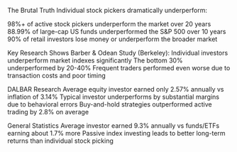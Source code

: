 The Brutal Truth
Individual stock pickers dramatically underperform:

98%+ of active stock pickers underperform the market over 20 years
88.99% of large-cap US funds underperformed the S&P 500 over 10 years 
90% of retail investors lose money or underperform the broader market 

Key Research Shows
Barber & Odean Study (Berkeley):
Individual investors underperform market indexes significantly 
The bottom 30% underperformed by 20-40% 
Frequent traders performed even worse due to transaction costs and poor timing

DALBAR Research
Average equity investor earned only 2.57% annually vs inflation of 3.14%
Typical investor underperforms by substantial margins due to behavioral errors 
Buy-and-hold strategies outperformed active trading by 2.8% on average

General Statistics
Average investor earned 9.3% annually vs funds/ETFs earning about 1.7% more
Passive index investing leads to better long-term returns than individual stock picking

